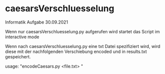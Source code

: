 # caesarsVerschluesselung
Informatik Aufgabe 30.09.2021

Wenn nur caesarsVerschluesselung.py aufgerufen wird startet das Script im interactive mode

Wenn nach caesarsVerschluesselung.py eine txt Datei spezifiziert wird, wird diese mit der nachfolgenden Verschiebung encoded und in results.txt gespeichert.

usage: "encodeCaesars.py <file.txt> <alphabet offset>"
